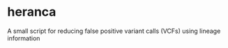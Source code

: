 # heranca
A small script for reducing false positive variant calls (VCFs) using lineage information
